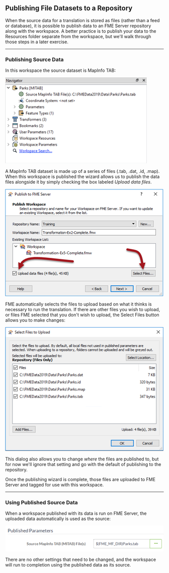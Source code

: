 ## Publishing File Datasets to a Repository ##

When the source data for a translation is stored as files (rather than a feed or database), it is possible to publish data to an FME Server repository along with the workspace. A better practice is to publish your data to the Resources folder separate from the workspace, but we'll walk through those steps in a later exercise. 

---

### Publishing Source Data ###

In this workspace the source dataset is MapInfo TAB:

![](./Images/Img2.009.PublishDataSourceInWB.png)

A MapInfo TAB dataset is made up of a series of files (.tab, .dat, .id, .map). When this workspace is published the wizard allows us to publish the data files alongside it by simply checking the box labeled *Upload data files*.

![](./Images/Img2.010.PublishDataSourceInWiz.png)

FME automatically selects the files to upload based on what it thinks is necessary to run the translation. If there are other files you wish to upload, or files FME selected that you don't wish to upload, the Select Files button allows you to make changes:

![](./Images/Img2.011.PublishDataSourceSelectFiles.png)

This dialog also allows you to change *where* the files are published to, but for now we'll ignore that setting and go with the default of publishing to the repository.

Once the publishing wizard is complete, those files are uploaded to FME Server and tagged for use with this workspace.

---

### Using Published Source Data ###

When a workspace published with its data is run on FME Server, the uploaded data automatically is used as the source:

![](./Images/Img2.012.PublishDataSourceRunInServer.png)

There are no other settings that need to be changed, and the workspace will run to completion using the published data as its source.
